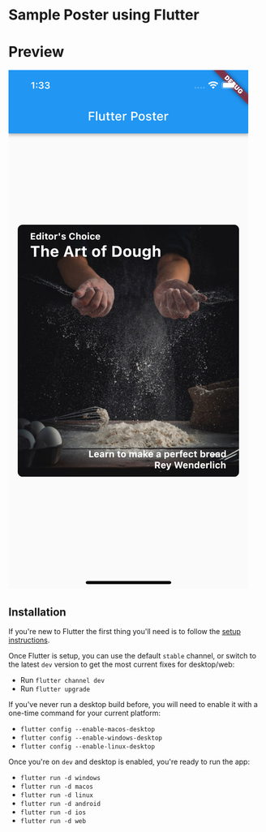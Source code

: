 # Sample Poster using Flutter

# Preview
![poster](poster.png)

## Installation

If you're new to Flutter the first thing you'll need is to follow the [setup instructions](https://flutter.dev/docs/get-started/install).

Once Flutter is setup, you can use the default `stable` channel, or switch to the latest `dev` version to get the most current fixes for desktop/web:
* Run `flutter channel dev`
* Run `flutter upgrade`

If you've never run a desktop build before, you will need to enable it with a one-time command for your current platform:
* `flutter config --enable-macos-desktop`
* `flutter config --enable-windows-desktop`
* `flutter config --enable-linux-desktop`

Once you're on `dev` and desktop is enabled, you're ready to run the app:
* `flutter run -d windows`
* `flutter run -d macos`
* `flutter run -d linux`
* `flutter run -d android`
* `flutter run -d ios`
* `flutter run -d web`

